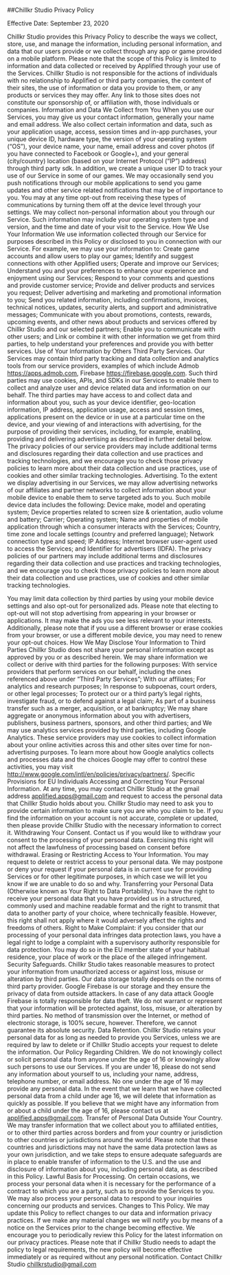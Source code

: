##Chillkr Studio Privacy Policy

Effective Date: September 23, 2020

Chillkr Studio provides this Privacy Policy to describe the ways we collect, store, use, and manage the information, including personal information, and data that our users provide or we collect through any app or game provided on a mobile platform. Please note that the scope of this Policy is limited to information and data collected or received by Applified through your use of the Services. Chillkr Studio is not responsible for the actions of individuals with no relationship to Applified or third party companies, the content of their sites, the use of information or data you provide to them, or any products or services they may offer. Any link to those sites does not constitute our sponsorship of, or affiliation with, those individuals or companies.
Information and Data We Collect from You
When you use our Services, you may give us your contact information, generally your name and email address. We also collect certain information and data, such as your application usage, access, session times and in-app purchases, your unique device ID, hardware type, the version of your operating system (“OS”), your device name, your name, email address and cover photos (if you have connected to Facebook or Google+), and your general (city/country) location (based on your Internet Protocol (“IP”) address) through third party sdk.
In addition, we create a unique user ID to track your use of our Service in some of our games. We may occasionally send you push notifications through our mobile applications to send you game updates and other service related notifications that may be of importance to you. You may at any time opt-out from receiving these types of communications by turning them off at the device level through your settings.
We may collect non-personal information about you through our Service. Such information may include your operating system type and version, and the time and date of your visit to the Service.
How We Use Your Information
We use information collected through our Service for purposes described in this Policy or disclosed to you in connection with our Service. For example, we may use your information to:
Create game accounts and allow users to play our games;
Identify and suggest connections with other Applified users;
Operate and improve our Services;
Understand you and your preferences to enhance your experience and enjoyment using our Services;
Respond to your comments and questions and provide customer service;
Provide and deliver products and services you request;
Deliver advertising and marketing and promotional information to you;
Send you related information, including confirmations, invoices, technical notices, updates, security alerts, and support and administrative messages;
Communicate with you about promotions, contests, rewards, upcoming events, and other news about products and services offered by Chillkr Studio and our selected partners;
Enable you to communicate with other users; and
Link or combine it with other information we get from third parties, to help understand your preferences and provide you with better services.
Use of Your Information by Others
Third Party Services. Our Services may contain third party tracking and data collection and analytics tools from our service providers, examples of which include Admob https://apps.admob.com, Firebase https://firebase.google.com. Such third parties may use cookies, APIs, and SDKs in our Services to enable them to collect and analyze user and device related data and information on our behalf. The third parties may have access to and collect data and information about you, such as your device identifier, geo-location information, IP address, application usage, access and session times, applications present on the device or in use at a particular time on the device, and your viewing of and interactions with advertising, for the purpose of providing their services, including, for example, enabling, providing and delivering advertising as described in further detail below.
The privacy policies of our service providers may include additional terms and disclosures regarding their data collection and use practices and tracking technologies, and we encourage you to check those privacy policies to learn more about their data collection and use practices, use of cookies and other similar tracking technologies.
Advertising. To the extent we display advertising in our Services, we may allow advertising networks of our affiliates and partner networks to collect information about your mobile device to enable them to serve targeted ads to you. Such mobile device data includes the following:
Device make, model and operating system;
Device properties related to screen size & orientation, audio volume and battery;
Carrier;
Operating system;
Name and properties of mobile application through which a consumer interacts with the Services;
Country, time zone and locale settings (country and preferred language);
Network connection type and speed;
IP Address;
Internet browser user-agent used to access the Services; and
Identifier for advertisers (IDFA).
The privacy policies of our partners may include additional terms and disclosures regarding their data collection and use practices and tracking technologies, and we encourage you to check those privacy policies to learn more about their data collection and use practices, use of cookies and other similar tracking technologies.

You may limit data collection by third parties by using your mobile device settings and also opt-out for personalized ads. Please note that electing to opt-out will not stop advertising from appearing in your browser or applications. It may make the ads you see less relevant to your interests. Additionally, please note that if you use a different browser or erase cookies from your browser, or use a different mobile device, you may need to renew your opt-out choices.
How We May Disclose Your Information to Third Parties
Chillkr Studio does not share your personal information except as approved by you or as described herein.
We may share information we collect or derive with third parties for the following purposes:
With service providers that perform services on our behalf, including the ones referenced above under “Third Party Services”;
With our affiliates;
For analytics and research purposes;
In response to subpoenas, court orders, or other legal processes;
To protect our or a third party’s legal rights, investigate fraud, or to defend against a legal claim;
As part of a business transfer such as a merger, acquisition, or at bankruptcy;
We may share aggregate or anonymous information about you with advertisers, publishers, business partners, sponsors, and other third parties; and
We may use analytics services provided by third parties, including Google Analytics. These service providers may use cookies to collect information about your online activities across this and other sites over time for non-advertising purposes. To learn more about how Google analytics collects and processes data and the choices Google may offer to control these activities, you may visit http://www.google.com/intl/en/policies/privacy/partners/.
Specific Provisions for EU Individuals
Accessing and Correcting Your Personal Information. At any time, you may contact Chillkr Studio at the gmail address applified.apps@gmail.com and request to access the personal data that Chillkr Studio holds about you. Chillkr Studio may need to ask you to provide certain information to make sure you are who you claim to be. If you find the information on your account is not accurate, complete or updated, then please provide Chillkr Studio with the necessary information to correct it.
Withdrawing Your Consent. Contact us if you would like to withdraw your consent to the processing of your personal data. Exercising this right will not affect the lawfulness of processing based on consent before withdrawal.
Erasing or Restricting Access to Your Information. You may request to delete or restrict access to your personal data. We may postpone or deny your request if your personal data is in current use for providing Services or for other legitimate purposes, in which case we will let you know if we are unable to do so and why.
Transferring your Personal Data (Otherwise known as Your Right to Data Portability). You have the right to receive your personal data that you have provided us in a structured, commonly used and machine readable format and the right to transmit that data to another party of your choice, where technically feasible. However, this right shall not apply where it would adversely affect the rights and freedoms of others.
Right to Make Complaint: if you consider that our processing of your personal data infringes data protection laws, you have a legal right to lodge a complaint with a supervisory authority responsible for data protection. You may do so in the EU member state of your habitual residence, your place of work or the place of the alleged infringement.
Security Safeguards. Chillkr Studio takes reasonable measures to protect your information from unauthorized access or against loss, misuse or alteration by third parties. Our data storage totally depends on the norms of third party provider. Google Firebase is our storage and they ensure the privacy of data from outside attackers. In case of any data attack Google Firebase is totally responsible for data theft. We do not warrant or represent that your information will be protected against, loss, misuse, or alteration by third parties. No method of transmission over the Internet, or method of electronic storage, is 100% secure, however. Therefore, we cannot guarantee its absolute security.
Data Retention. Chillkr Studio retains your personal data for as long as needed to provide you Services, unless we are required by law to delete or if Chillkr Studio accepts your request to delete the information.
Our Policy Regarding Children. We do not knowingly collect or solicit personal data from anyone under the age of 16 or knowingly allow such persons to use our Services. If you are under 16, please do not send any information about yourself to us, including your name, address, telephone number, or email address. No one under the age of 16 may provide any personal data. In the event that we learn that we have collected personal data from a child under age 16, we will delete that information as quickly as possible. If you believe that we might have any information from or about a child under the age of 16, please contact us at applified.apps@gmail.com.
Transfer of Personal Data Outside Your Country. We may transfer information that we collect about you to affiliated entities, or to other third parties across borders and from your country or jurisdiction to other countries or jurisdictions around the world. Please note that these countries and jurisdictions may not have the same data protection laws as your own jurisdiction, and we take steps to ensure adequate safeguards are in place to enable transfer of information to the U.S. and the use and disclosure of information about you, including personal data, as described in this Policy.
Lawful Basis for Processing. On certain occasions, we process your personal data when it is necessary for the performance of a contract to which you are a party, such as to provide the Services to you. We may also process your personal data to respond to your inquiries concerning our products and services.
Changes to This Policy. We may update this Policy to reflect changes to our data and information privacy practices. If we make any material changes we will notify you by means of a notice on the Services prior to the change becoming effective. We encourage you to periodically review this Policy for the latest information on our privacy practices. Please note that if Chillkr Studio needs to adapt the policy to legal requirements, the new policy will become effective immediately or as required without any personal notification.
Contact Chillkr Studio
chillkrstudio@gmail.com
